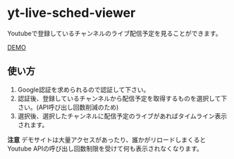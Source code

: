 # yt-live-sched-viewer

Youtubeで登録しているチャンネルのライブ配信予定を見ることができます。

[DEMO]()

## 使い方

1. Google認証を求められるので認証して下さい。
1. 認証後、登録しているチャンネルから配信予定を取得するものを選択して下さい。(API呼び出し回数削減のため)
1. 選択後、選択したチャンネルに配信予定のライブがあればタイムライン表示されます。

**注意**
デモサイトは大量アクセスがあったり、誰かがリロードしまくるとYoutube APIの呼び出し回数制限を受けて何も表示されなくなります。

## 
